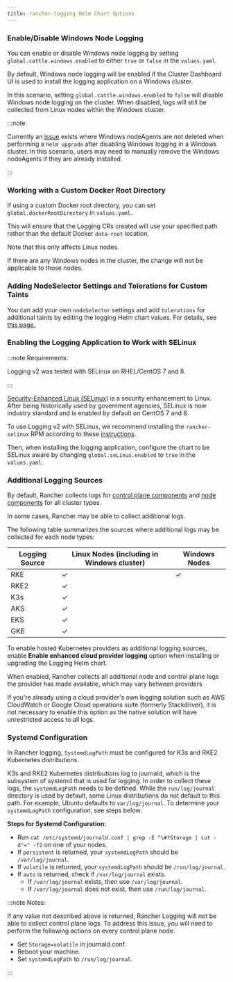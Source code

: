 ```yaml
---
title: rancher-logging Helm Chart Options
---
```


<head>
  <link rel="canonical" href="https://ranchermanager.docs.rancher.com/integrations-in-rancher/logging/logging-helm-chart-options"/>
</head>

### Enable/Disable Windows Node Logging

You can enable or disable Windows node logging by setting `global.cattle.windows.enabled` to either `true` or `false` in the `values.yaml`.

By default, Windows node logging will be enabled if the Cluster Dashboard UI is used to install the logging application on a Windows cluster.

In this scenario, setting `global.cattle.windows.enabled` to `false` will disable Windows node logging on the cluster.
When disabled, logs will still be collected from Linux nodes within the Windows cluster.

:::note

Currently an [issue](https://github.com/rancher/rancher/issues/32325) exists where Windows nodeAgents are not deleted when performing a `helm upgrade` after disabling Windows logging in a Windows cluster. In this scenario, users may need to manually remove the Windows nodeAgents if they are already installed.

:::

### Working with a Custom Docker Root Directory

If using a custom Docker root directory, you can set `global.dockerRootDirectory` in `values.yaml`.

This will ensure that the Logging CRs created will use your specified path rather than the default Docker `data-root` location.

Note that this only affects Linux nodes.

If there are any Windows nodes in the cluster, the change will not be applicable to those nodes.

### Adding NodeSelector Settings and Tolerations for Custom Taints

You can add your own `nodeSelector` settings and add `tolerations` for additional taints by editing the logging Helm chart values. For details, see [this page.](../../../docs/integrations-in-rancher/logging/taints-and-tolerations.md)

### Enabling the Logging Application to Work with SELinux

:::note Requirements:

Logging v2 was tested with SELinux on RHEL/CentOS 7 and 8.

:::

[Security-Enhanced Linux (SELinux)](https://en.wikipedia.org/wiki/Security-Enhanced_Linux) is a security enhancement to Linux. After being historically used by government agencies, SELinux is now industry standard and is enabled by default on CentOS 7 and 8.

To use Logging v2 with SELinux, we recommend installing the `rancher-selinux` RPM according to these [instructions](../../../docs/reference-guides/rancher-security/selinux-rpm/selinux-rpm.md).

Then, when installing the logging application, configure the chart to be SELinux aware by changing `global.seLinux.enabled` to `true` in the `values.yaml`.

### Additional Logging Sources

By default, Rancher collects logs for [control plane components](https://kubernetes.io/docs/concepts/overview/components/#control-plane-components) and [node components](https://kubernetes.io/docs/concepts/overview/components/#node-components) for all cluster types.

In some cases, Rancher may be able to collect additional logs.

The following table summarizes the sources where additional logs may be collected for each node types:

| Logging Source | Linux Nodes (including in Windows cluster) | Windows Nodes |
| --- | --- | ---|
| RKE | ✓ | ✓ |
| RKE2 | ✓ | |
| K3s | ✓ | |
| AKS | ✓ | |
| EKS | ✓ | |
| GKE | ✓ | |

To enable hosted Kubernetes providers as additional logging sources, enable **Enable enhanced cloud provider logging** option when installing or upgrading the Logging Helm chart.

When enabled, Rancher collects all additional node and control plane logs the provider has made available, which may vary between providers

If you're already using a cloud provider's own logging solution such as AWS CloudWatch or Google Cloud operations suite (formerly Stackdriver), it is not necessary to enable this option as the native solution will have unrestricted access to all logs.

### Systemd Configuration

In Rancher logging, `SystemdLogPath` must be configured for K3s and RKE2 Kubernetes distributions.

K3s and RKE2 Kubernetes distributions log to journald, which is the subsystem of systemd that is used for logging. In order to collect these logs, the `systemdLogPath` needs to be defined. While the `run/log/journal` directory is used by default, some Linux distributions do not default to this path. For example, Ubuntu defaults to `var/log/journal`. To determine your `systemdLogPath` configuration, see steps below.

**Steps for Systemd Configuration:**

* Run  `cat /etc/systemd/journald.conf | grep -E ^\#?Storage | cut -d"=" -f2` on one of your nodes.
* If `persistent` is returned, your `systemdLogPath` should be `/var/log/journal`.
* If `volatile` is returned, your `systemdLogPath` should be `/run/log/journal`.
* If `auto` is returned, check if `/var/log/journal` exists.
  * If `/var/log/journal` exists, then use `/var/log/journal`.
  * If `/var/log/journal` does not exist, then use `/run/log/journal`.

:::note Notes:

If any value not described above is returned, Rancher Logging will not be able to collect control plane logs. To address this issue, you will need to perform the following actions on every control plane node:

* Set `Storage=volatile` in  journald.conf.
* Reboot your machine.
* Set `systemdLogPath` to `/run/log/journal`.

:::